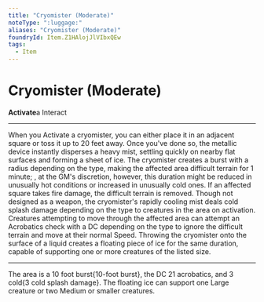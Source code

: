 ```yaml
---
title: "Cryomister (Moderate)"
noteType: ":luggage:"
aliases: "Cryomister (Moderate)"
foundryId: Item.Z1HAlojJlVIbxQEw
tags:
  - Item
---
```


# Cryomister (Moderate)

**Activate**a Interact

* * *

When you Activate a cryomister, you can either place it in an adjacent square or toss it up to 20 feet away. Once you've done so, the metallic device instantly disperses a heavy mist, settling quickly on nearby flat surfaces and forming a sheet of ice. The cryomister creates a burst with a radius depending on the type, making the affected area difficult terrain for 1 minute; , at the GM's discretion, however, this duration might be reduced in unusually hot conditions or increased in unusually cold ones. If an affected square takes fire damage, the difficult terrain is removed. Though not designed as a weapon, the cryomister's rapidly cooling mist deals cold splash damage depending on the type to creatures in the area on activation. Creatures attempting to move through the affected area can attempt an Acrobatics check with a DC depending on the type to ignore the difficult terrain and move at their normal Speed. Throwing the cryomister onto the surface of a liquid creates a floating piece of ice for the same duration, capable of supporting one or more creatures of the listed size.

* * *

The area is a 10 foot burst{10-foot burst}, the DC 21 acrobatics, and 3 cold{3 cold splash damage}. The floating ice can support one Large creature or two Medium or smaller creatures.
